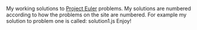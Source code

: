 My working solutions to [Project Euler](http://projecteuler.net/about) problems.  My solutions are numbered according to how the problems on the site are numbered.  For example my solution to problem one is called: solution1.js  Enjoy!